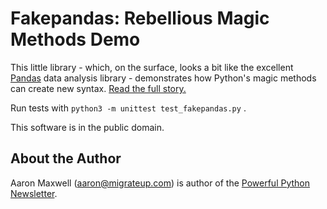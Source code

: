 # Fakepandas: Rebellious Magic Methods Demo

This little library - which, on the surface, looks a bit like the
excellent [Pandas](http://pandas.pydata.org) data analysis library -
demonstrates how Python's magic methods can create new syntax. [Read
the full
story.](https://migrateup.com/rebellious-magic-methods-python-syntax/)

Run tests with `python3 -m unittest test_fakepandas.py` .

This software is in the public domain.

## About the Author

Aaron Maxwell (aaron@migrateup.com) is author of the [Powerful Python
Newsletter](http://migrateup.com/python/).

